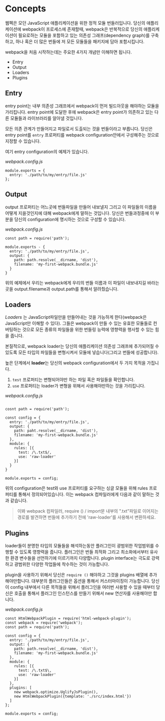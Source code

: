 Concepts
===
웹펙은 모던 JavaScript 애플리케이션을 위한 정적 모듈 번들러입니다. 당신의 애플리케이션에 webpack이 프로세스에 존재할때, webpack은 반복적으로 당신의 애플리케이션이 필요로하는 모듈을 포함하고 있는 의존성 그래프(dependency graph)를 구축하고, 하나 혹은 더 많은 번들에 저 모든 모듈들을 패키지에 담아 포함시킵니다.

webpack을 처음 시작하는데는 주요한 4가지 개념만 이해하면 됩니다.
- Entry
- Output
- Loaders
- Plugins

Entry
---
entry point는 내부 의존성 그래프에서 webpack이 먼저 빌드아웃을 해야하는 모듈을 가리킵니다. entry point에 도달한 후에 webpack은 entry point가 의존하고 있는 다른 모듈들과 라이브러리를 알아낼 것입니다.

모든 의존 관계가 만들어지고 파일로서 도출되는 것을 번들이라고 부릅니다. 당신은 entry point를 <code>entry</code> 프로퍼티를 webpack configuration안에서 구성해주는 것으로 지정할 수 있습니다.

여기 entry configuration의 예제가 있습니다.

*webpack.config.js*
<pre><code>module.exports = {
  entry: './path/to/my/entry/file.js'
};
</code></pre>

Output
---
output 프로퍼티는 어느곳에 번들파일을 만들어 내보낼지 그리고 이 파일들의 이름을 어떻게 지을것인지에 대해 webpack에게 말하는 것입니다. 당신은 번들과정중에 이 부분을 당신의 configuration에 명시하는 것으로 구성할 수 있습니다.

*webpack.config.js*
<pre><code>const path = require('path');

module.exports - {
  entry: './path/to/my/entry/file.js',
  output: {
    path: path.resolve(__dirname, 'dist'),
    filename: 'my-first-webpack.bundle.js'
  }
}
</code></pre>
위의 예제에서 우리는 webpack에게 우리의 번들 이름과 이 파일이 내보내지길 바라는 곳을 output.filename과 output.path를 통해서 알려줬습니다.

Loaders
---
*Loaders* 는 JavaScript파일만을 만들어내는 것을 가능하게 한다(webpack은 JavaScript만 이해할 수 있다). 그들은 webpack이 만들 수 있는 유효한 모듈들로 컨버팅하는 것으로 모든 종류의 파일들을 위한 번들링 능력에 영향력을 행사할 수 있는 힘을 줍니다.

본질적으로, webpack loader는 당신의 애플리케이션 의존성 그래프에 추가되어질 수 있도록 모든 타입의 파일들을 변형시켜서 모듈에 넣습니다(그리고 번들에 성공합니다).

높은 단계에서 **loader**는 당신의 webpack configuration에서 두 가지 목적을 가집니다.

1. <code>test</code> 프로퍼티는 변형되어야만 하는 파일 혹은 파일들을 확인합니다.
2. <code>use</code> 프로퍼티는 loader가 변형을 위해서 사용해야만하는 것을 가리킵니다.

*webpack.config.js*
<pre><code>
cosnt path = require('path');

const config = {
  entry: './path/to/my/entry/file.js',
  output: {
    path: paht.resolve(__dirname, 'dist'),
    filename: 'my-first-webpack.bundle.js'
  },
  module: {
    rules: [{
      test: /\.txt$/,
      use: 'raw-loader'
    }]
  }
}

module.exports = config;
</code></pre>
위의 configuration은 test와 use 프로퍼티를 요구하는 싱글 모듈을 위해 rules 프로퍼티를 통해서 정의되어있습니다. 이는 webpack 컴파일러에게 다음과 같이 말하는 것과 같습니다.

> 이봐 webpack 컴파일러, require () / import문 내부의 ".txt"파일로 이어지는 경로를 발견하면 번들에 추가하기 전에 'raw-loader'를 사용해서 변환하세요.

Plugins
---
loader들이 분명한 타입의 모듈들을 해석하는동안 플러그인이 광범위한 작업범위를 수행할 수 있도록 영향력을 줍니다. 플러그인은 번들 최적화 그리고 최소화에서부터 유사한 환경 변수들을 선언하기에 이르기까지 다양합니다. plugin interface는 극도로 강력하고 광범위한 다양한 작업들에 착수하는 것이 가능합니다.

plugin을 사용하기 위해서 당신은 <code>require ()</code> 해야하고 그것을 plugins 배열에 추가해야만합니다. 대부분의 플러그인들은 옵션을 통해서 커스터마이징이 가능합니다. 당신이 config 내부에서 다른 목적들을 위해서 플러그인을 여러번 사용할 수 있을 때부터 당신은 호출을 통해서 플러그인 인스턴스를 만들기 위해서 new 연산자를 사용해야만 합니다.

*webpack.config.js*
<pre><code>const HtmlWebpackPlugin = require('html-webpack-plugin');
const webpack = require('webpack');
const path = require('path');

const config = {
  entry: './path/to/my/entry/file.js',
  output: {
    path: path.resolve(__dirname, 'dist'),
    filename: 'my-first-webpack.bundle.js'
  },
  module: {
    rules: [{
      test: /\.txt$\,
      use: 'raw-loader'
    }]
  },
  plugins: [
    new webpack.optimize.UglifyJsPlugin(),
    new HtmlWebpackPlugin({template: './src/index.html'})
  ]
};

module.exports = config;
</code></pre>
